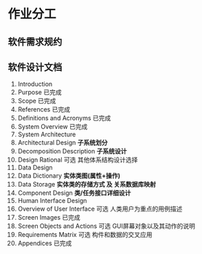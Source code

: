 # 作业分工

## 软件需求规约

## 软件设计文档

1. Introduction
  1. Purpose 已完成
  2. Scope 已完成
  3. References 已完成
  4. Definitions and Acronyms 已完成
2. System Overview 已完成
3. System Architecture 
  1. Architectural Design **子系统划分**
  2. Decomposition Description **子系统设计**
  3. Design Rational 可选 其他体系结构设计选择
4. Data Design
  1. Data Dictionary **实体类图(属性+操作)**
  2. Data Storage **实体类的存储方式 及 关系数据库映射**
5. Component Design **类/任务接口详细设计**
6. Human Interface Design
  1. Overview of User Interface 可选 人类用户为重点的用例描述
  2. Screen Images 已完成
  3. Screen Objects and Actions 可选 GUI屏幕对象以及其动作的说明
7. Requirements Matrix 可选 构件和数据的交叉应用
8. Appendices 已完成
